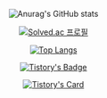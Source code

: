 <div align=center>
  
![Anurag's GitHub stats](https://github-readme-stats.vercel.app/api?username=imsmile2000&show_icons=true)

[![Solved.ac
프로필](http://mazassumnida.wtf/api/v2/generate_badge?boj=imsmile2000)](https://solved.ac/imsmile2000)

[![Top Langs](https://github-readme-stats.vercel.app/api/top-langs/?username=imsmile2000)](https://github.com/imsmile2000/github-readme-stats)

[![Tistory's Badge](https://github-readme-tistory-card.vercel.app/api/badge?name={imsmile2000}&theme={blue})](https://github.com/loosie/github-readme-tistory-card)
 
[![Tistory's Card](https://github-readme-tistory-card.vercel.app/api?name={imsmile2000}&postId={default})](https://github.com/loosie/github-readme-tistory-card)

</div>
